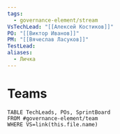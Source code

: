 ```yaml
---
tags:
  - governance-element/stream
VsTechLead: "[[Алексей Костиков]]"
PO: "[[Виктор Иванов]]"
PM: "[[Вячеслав Ласуков]]"
TestLead: 
aliases:
  - Личка
---
```

# Teams
```dataview
TABLE TechLeads, POs, SprintBoard
FROM #governance-element/team
WHERE VS=link(this.file.name)
```
